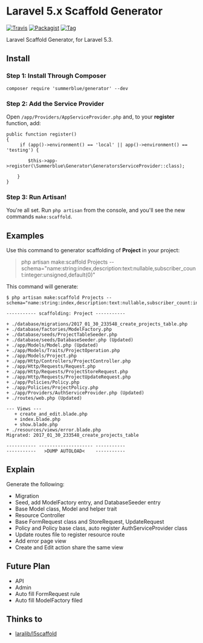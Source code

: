 # Laravel 5.x Scaffold Generator

[![Travis](https://img.shields.io/travis/summerblue/generator.svg?style=flat-square)](https://github.com/summerblue/generator)
[![Packagist](https://img.shields.io/packagist/dt/summerblue/generator.svg?style=flat-square)](https://packagist.org/packages/summerblue/generator)
[![Tag](https://img.shields.io/github/tag/summerblue/generator.svg)](https://github.com/summerblue/generator/tags)

Laravel Scaffold Generator, for Laravel 5.3.

## Install

### Step 1: Install Through Composer

```
composer require 'summerblue/generator' --dev
```

### Step 2: Add the Service Provider

Open `/app/Providers/AppServiceProvider.php` and, to your **register** function, add:

```
public function register()
{
     if (app()->environment() == 'local' || app()->environment() == 'testing') {

        $this->app->register(\Summerblue\Generator\GeneratorsServiceProvider::class);

    }
}
```

### Step 3: Run Artisan!

You're all set. Run `php artisan` from the console, and you'll see the new commands `make:scaffold`.

## Examples

Use this command to generator scaffolding of **Project** in your project:

> php artisan make:scaffold Projects --schema="name:string:index,description:text:nullable,subscriber_count:integer:unsigned,default(0)"

This command will generate:

```
$ php artisan make:scaffold Projects --schema="name:string:index,description:text:nullable,subscriber_count:integer:unsigned,default(0)"

----------- scaffolding: Project -----------

+ ./database/migrations/2017_01_30_233548_create_projects_table.php
+ ./database/factories/ModelFactory.php
+ ./database/seeds/ProjectTableSeeder.php
+ ./database/seeds/DatabaseSeeder.php (Updated)
+ ./app/Models/Model.php (Updated)
+ ./app/Models/Traits/ProjectOperation.php
+ ./app/Models/Project.php
+ ./app/Http/Controllers/ProjectController.php
+ ./app/Http/Requests/Request.php
+ ./app/Http/Requests/ProjectStoreRequest.php
+ ./app/Http/Requests/ProjectUpdateRequest.php
+ ./app/Policies/Policy.php
+ ./app/Policies/ProjectPolicy.php
+ ./app/Providers/AuthServiceProvider.php (Updated)
+ ./routes/web.php (Updated)

--- Views ---
   + create_and_edit.blade.php
   + index.blade.php
   + show.blade.php
+ ./resources/views/error.blade.php
Migrated: 2017_01_30_233548_create_projects_table

----------- -------------------- -----------
-----------   >DUMP AUTOLOAD<    -----------
```

## Explain

Generate the following:

- Migration
- Seed, add ModelFactory entry, and DatabaseSeeder entry
- Base Model class, Model and helper trait
- Resource Controller
- Base FormRequest class and StoreRequest, UpdateRequest
- Policy and Policy base class, auto register AuthServiceProvider class
- Update routes file to register resource route
- Add error page view
- Create and Edit action share the same view

## Future Plan

- API
- Admin
- Auto fill FormRequest rule
- Auto fill ModelFactory filed

## Thinks to
- [laralib/l5scaffold](https://github.com/laralib/l5scaffold)